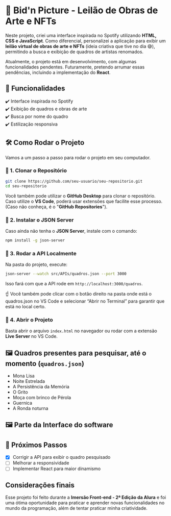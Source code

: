 
# 🎨 Bid'n Picture - Leilão de Obras de Arte e NFTs

Neste projeto, criei uma interface inspirada no Spotify utilizando **HTML, CSS e JavaScript**. Como diferencial, personalizei a aplicação para exibir um **leilão virtual de obras de arte e NFTs** (ideia criativa que tive no dia 😅), permitindo a busca e exibição de quadros de artistas renomados.

Atualmente, o projeto está em desenvolvimento, com algumas funcionalidades pendentes. Futuramente, pretendo arrumar essas pendências, incluindo a implementação do **React**.

## 🚀 Funcionalidades

✔️ Interface inspirada no Spotify  
✔️ Exibição de quadros e obras de arte  
✔️ Busca por nome do quadro  
✔️ Estilização responsiva  

## 🛠️ Como Rodar o Projeto

Vamos a um passo a passo para rodar o projeto em seu computador.

### 📌 1. Clonar o Repositório

```bash
git clone https://github.com/seu-usuario/seu-repositorio.git
cd seu-repositorio
```

Você também pode utilizar o **GitHub Desktop** para clonar o repositório. Caso utilize o **VS Code**, poderá usar extensões que facilite esse processo. (Caso não conheça, é o "**GitHub Repositories**").

### 📌 2. Instalar o JSON Server

Caso ainda não tenha o **JSON Server**, instale com o comando:

```bash
npm install -g json-server
```

### 📌 3. Rodar a API Localmente

Na pasta do projeto, execute:

```bash
json-server --watch src/APIs/quadros.json --port 3000
```

Isso fará com que a API rode em `http://localhost:3000/quadros`.

☝️ Você também pode clicar com o botão direito na pasta onde está o quadros.json no VS Code e selecionar “Abrir no Terminal” para garantir que está no local certo.

### 📌 4. Abrir o Projeto

Basta abrir o arquivo `index.html` no navegador ou rodar com a extensão **Live Server** no VS Code.

## 🖼️ Quadros presentes para pesquisar, até o momento (`quadros.json`)

- Mona Lisa
- Noite Estrelada
- A Persistência da Memória
- O Grito
- Moça com brinco de Pérola
- Guernica
- A Ronda noturna

## 🖼️ Parte da Interface do software



## 🎯 Próximos Passos

- [x] Corrigir a API para exibir o quadro pesquisado  
- [ ] Melhorar a responsividade  
- [ ] Implementar React para maior dinamismo  

## Considerações finais

Esse projeto foi feito durante a **Imersão Front-end - 2ª Edição da Alura** e foi uma ótima oportunidade para praticar e aprender novas funcionalidades no mundo da programação, além de tentar praticar minha criatividade.
